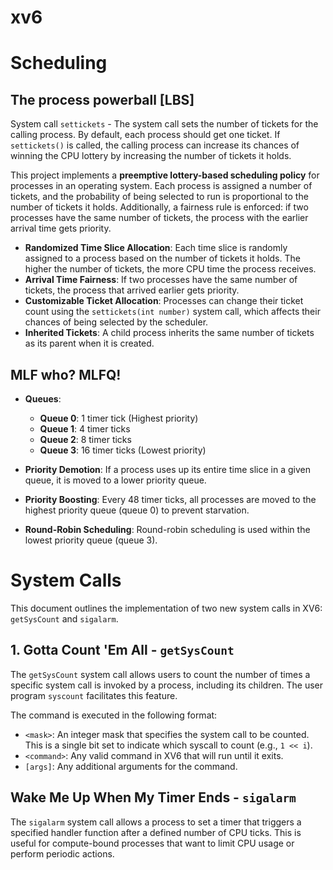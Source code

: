# xv6

  # Scheduling

  ## The process powerball [LBS]
  System call `settickets` - The system call sets the number of tickets for the calling process. By default, each process should get one ticket. If `settickets()` is called, the calling process can increase its chances of winning the CPU lottery by increasing the number of tickets it holds.

  This project implements a **preemptive lottery-based scheduling policy** for processes in an operating system. Each process is assigned a number of tickets, and the probability of being selected to run is proportional to the number of tickets it holds. Additionally, a fairness rule is enforced: if two processes have the same number of tickets, the process with the earlier arrival time gets priority.


- **Randomized Time Slice Allocation**: Each time slice is randomly assigned to a process based on the number of tickets it holds. The higher the number of tickets, the more CPU time the process receives.
- **Arrival Time Fairness**: If two processes have the same number of tickets, the process that arrived earlier gets priority.
- **Customizable Ticket Allocation**: Processes can change their ticket count using the `settickets(int number)` system call, which affects their chances of being selected by the scheduler.
- **Inherited Tickets**: A child process inherits the same number of tickets as its parent when it is created.


## MLF who? MLFQ!

- **Queues**:
    - **Queue 0**: 1 timer tick (Highest priority)
    - **Queue 1**: 4 timer ticks
    - **Queue 2**: 8 timer ticks
    - **Queue 3**: 16 timer ticks (Lowest priority)
  
- **Priority Demotion**: If a process uses up its entire time slice in a given queue, it is moved to a lower priority queue.
- **Priority Boosting**: Every 48 timer ticks, all processes are moved to the highest priority queue (queue 0) to prevent starvation.
- **Round-Robin Scheduling**: Round-robin scheduling is used within the lowest priority queue (queue 3).

# System Calls

This document outlines the implementation of two new system calls in XV6: `getSysCount` and `sigalarm`.

## 1. Gotta Count 'Em All - `getSysCount`

The `getSysCount` system call allows users to count the number of times a specific system call is invoked by a process, including its children. The user program `syscount` facilitates this feature.

The command is executed in the following format:


- `<mask>`: An integer mask that specifies the system call to be counted. This is a single bit set to indicate which syscall to count (e.g., `1 << i`).
- `<command>`: Any valid command in XV6 that will run until it exits.
- `[args]`: Any additional arguments for the command.

## Wake Me Up When My Timer Ends - `sigalarm`

The `sigalarm` system call allows a process to set a timer that triggers a specified handler function after a defined number of CPU ticks. This is useful for compute-bound processes that want to limit CPU usage or perform periodic actions.


